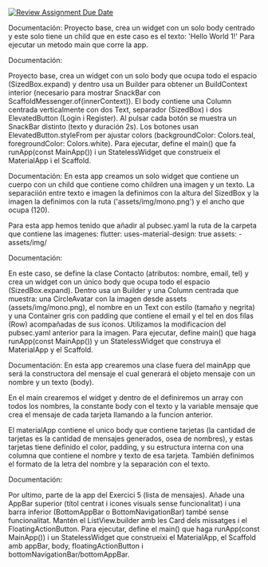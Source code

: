 [![Review Assignment Due Date](https://classroom.github.com/assets/deadline-readme-button-22041afd0340ce965d47ae6ef1cefeee28c7c493a6346c4f15d667ab976d596c.svg)](https://classroom.github.com/a/XRrsqZ_g)


<!-- Ejercicio 1 -->
<!-- Ruta: flutter-stateless-mascaro-serrano/lib/cat/bemen/dam/0488/ra2/p3/exercici1/main1.dart -->
Documentación:
Proyecto base, crea un widget con un solo body centrado y este solo tiene un child que en este caso es el texto: 'Hello World 1!'
Para ejecutar un metodo main que corre la app.

<!-- Ejercicio 2 -->
<!-- Ruta: flutter-stateless-mascaro-serrano/lib/cat/bemen/dam/0488/ra2/p3/exercici2/main2.dart -->
Documentación:

Proyecto base, crea un widget con un solo body que ocupa todo el espacio (SizedBox.expand) y dentro usa un Builder para obtener un BuildContext interior (necesario para mostrar SnackBar con ScaffoldMessenger.of(innerContext)). El body contiene una Column centrada verticalmente con dos Text, separador (SizedBox) i dos ElevatedButton (Login i Register). Al pulsar cada botón se muestra un SnackBar distinto (texto y duración 2s). Los botones usan ElevatedButton.styleFrom per ajustar colors (backgroundColor: Colors.teal, foregroundColor: Colors.white).
Para ejecutar, define el main() que fa runApp(const MainApp()) i un StatelessWidget que construeix el MaterialApp i el Scaffold.

<!-- Ejercicio 3 -->
<!-- Ruta: flutter-stateless-mascaro-serrano/lib/cat/bemen/dam/0488/ra2/p3/exercici3/main3.dart -->
Documentación:
En esta app creamos un solo widget que contiene un cuerpo con un child que contiene como children una imagen y un texto.
La separaciión entre texto e imagen la definimos con la altura del SizedBox y la imagen la definimos con la ruta ('assets/img/mono.png') y el ancho que ocupa (120).

Para esta app hemos tenido que añadir al pubsec.yaml la ruta de la carpeta que contiene las imagenes: 
flutter:
  uses-material-design: true
  assets:
    - assets/img/

<!-- Ejercicio 4 -->
<!-- Ruta: flutter-stateless-mascaro-serrano/lib/cat/bemen/dam/0488/ra2/p3/exercici4/main4.dart -->
Documentación:

En este caso, se define la clase Contacto (atributos: nombre, email, tel) y crea un widget con un único body que ocupa todo el espacio (SizedBox.expand). Dentro usa un Builder y una Column centrada que muestra: una CircleAvatar con la imagen desde assets (assets/img/mono.png), el nombre en un Text con estilo (tamaño y negrita) y una Container gris con padding que contiene el email y el tel en dos filas (Row) acompañadas de sus íconos. Utilizamos la modificacion del pubsec.yaml anterior para la imagen. Para ejecutar, define main() que haga runApp(const MainApp()) y un StatelessWidget que construya el MaterialApp y el Scaffold.

<!-- Ejercicio 5 -->
<!-- Ruta: flutter-stateless-mascaro-serrano/lib/cat/bemen/dam/0488/ra2/p3/exercici5/main5.dart -->
Documentación:
En esta app crearemos una clase fuera del mainApp que será la constructora del mensaje el cual generará el objeto mensaje con un nombre y un texto (body).

En el main crearemos el widget y dentro de el definiremos un array con todos los nombres, la constante body con el texto y la variable mensaje que crea el mensaje de cada tarjeta llamando a la funcion anterior. 

El materialApp contiene el unico body que contiene tarjetas (la cantidad de tarjetas es la cantidad de mensajes generados, osea de nombres), y estas tarjetas tiene definido el color, padding, y su estructura interna con una columna que contiene el nombre y texto de esa tarjeta. También definimos el formato de la letra del nombre y la separación con el texto.

<!-- Ejercicio 6 -->
<!-- Ruta: flutter-stateless-mascaro-serrano/lib/cat/bemen/dam/0488/ra2/p3/exercici6/main6.dart -->
Documentación:

Por ultimo, parte de la app del Exercici 5 (lista de mensajes). Añade una AppBar superior (títol centrat i icones visuals sense funcionalitat) i una barra inferior (BottomAppBar o BottomNavigationBar) també sense funcionalitat. Mantén el ListView.builder amb les Card dels missatges i el FloatingActionButton. 
Para ejecutar, define el main() que haga runApp(const MainApp()) i un StatelessWidget que construeixi el MaterialApp, el Scaffold amb appBar, body, floatingActionButton i bottomNavigationBar/bottomAppBar.